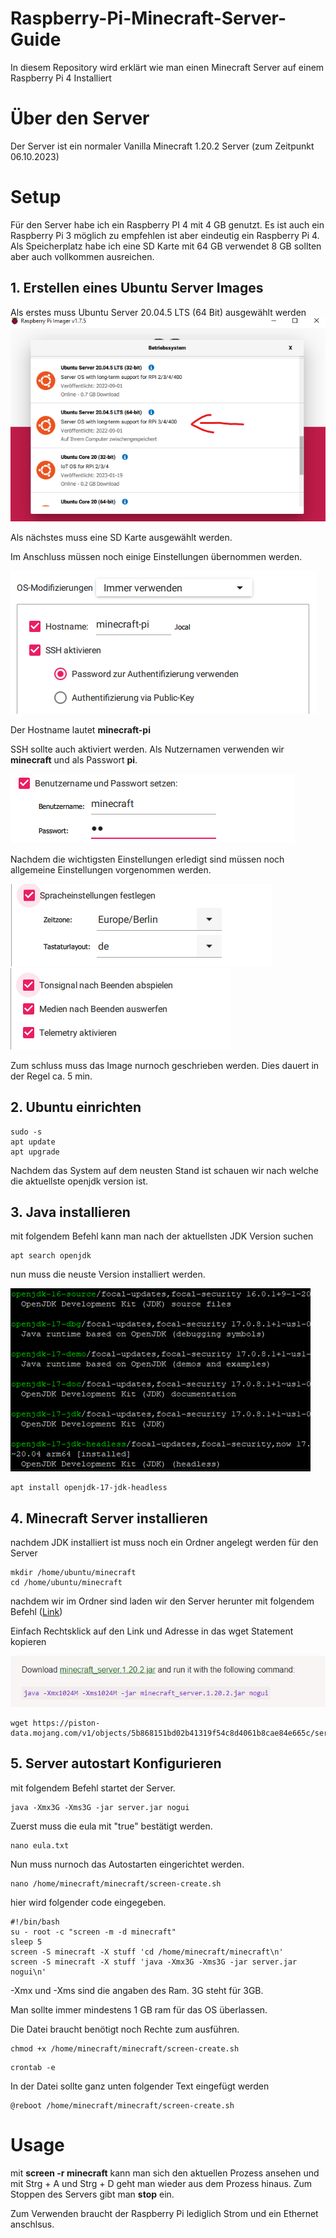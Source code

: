 # Raspberry-Pi-Minecraft-Server-Guide
In diesem Repository wird erklärt wie man einen Minecraft Server auf einem Raspberry Pi 4 Installiert

# Über den Server
Der Server ist ein normaler Vanilla Minecraft 1.20.2 Server (zum Zeitpunkt 06.10.2023)

# Setup
Für den Server habe ich ein Raspberry PI 4 mit 4 GB genutzt. Es ist auch ein Raspberry Pi 3 möglich zu empfehlen ist aber eindeutig ein Raspberry Pi 4.
Als Speicherplatz habe ich eine SD Karte mit 64 GB verwendet 8 GB sollten aber auch vollkommen ausreichen.

## 1. Erstellen eines Ubuntu Server Images

Als erstes muss Ubuntu Server 20.04.5 LTS (64 Bit) ausgewählt werden
![1](https://github.com/LucaLeif/Raspberry-Pi-Minecraft-Server-Guide/blob/main/Bilder/imager1.png?raw=true)

Als nächstes muss eine SD Karte ausgewählt werden.

Im Anschluss müssen noch einige Einstellungen übernommen werden.

![2](https://github.com/LucaLeif/Raspberry-Pi-Minecraft-Server-Guide/blob/main/Bilder/imager2.png?raw=true)

Der Hostname lautet **minecraft-pi**

SSH sollte auch aktiviert werden. Als Nutzernamen verwenden wir **minecraft** und als Passwort **pi**.

![3](https://github.com/LucaLeif/Raspberry-Pi-Minecraft-Server-Guide/blob/main/Bilder/imager3.png?raw=true)

Nachdem die wichtigsten Einstellungen erledigt sind müssen noch allgemeine Einstellungen vorgenommen werden.

![4](https://github.com/LucaLeif/Raspberry-Pi-Minecraft-Server-Guide/blob/main/Bilder/imager4.png?raw=true)
![5](https://github.com/LucaLeif/Raspberry-Pi-Minecraft-Server-Guide/blob/main/Bilder/imager5.png?raw=true)

Zum schluss muss das Image nurnoch geschrieben werden. Dies dauert in der Regel ca. 5 min.

## 2. Ubuntu einrichten

```
sudo -s
apt update
apt upgrade
```

Nachdem das System auf dem neusten Stand ist schauen wir nach welche die aktuellste openjdk version ist.

## 3. Java installieren

mit folgendem Befehl kann man nach der aktuellsten JDK Version suchen

```
apt search openjdk
```

nun muss die neuste Version installiert werden.

![6](https://github.com/LucaLeif/Raspberry-Pi-Minecraft-Server-Guide/blob/main/Bilder/jdk.png?raw=true)

```
apt install openjdk-17-jdk-headless

```

## 4. Minecraft Server installieren

nachdem JDK installiert ist muss noch ein Ordner angelegt werden für den Server

```
mkdir /home/ubuntu/minecraft
cd /home/ubuntu/minecraft
```

nachdem wir im Ordner sind laden wir den Server herunter mit folgendem Befehl ([Link](https://www.minecraft.net/en-us/download/server))

Einfach Rechtsklick auf den Link und Adresse in das wget Statement kopieren

![7](https://github.com/LucaLeif/Raspberry-Pi-Minecraft-Server-Guide/blob/main/Bilder/mc.png?raw=true)

```
wget https://piston-data.mojang.com/v1/objects/5b868151bd02b41319f54c8d4061b8cae84e665c/server.jar
```

## 5. Server autostart Konfigurieren
mit folgendem Befehl startet der Server. 
```
java -Xmx3G -Xms3G -jar server.jar nogui
```

Zuerst muss die eula mit "true" bestätigt werden.

```
nano eula.txt
```

Nun muss nurnoch das Autostarten eingerichtet werden.

```
nano /home/minecraft/minecraft/screen-create.sh
```

hier wird folgender code eingegeben.

```
#!/bin/bash
su - root -c "screen -m -d minecraft"
sleep 5
screen -S minecraft -X stuff 'cd /home/minecraft/minecraft\n'
screen -S minecraft -X stuff 'java -Xmx3G -Xms3G -jar server.jar nogui\n'
```

-Xmx und -Xms sind die angaben des Ram. 3G steht für 3GB.

Man sollte immer mindestens 1 GB ram für das OS überlassen.

Die Datei braucht benötigt noch Rechte zum ausführen.

```
chmod +x /home/minecraft/minecraft/screen-create.sh
```



```
crontab -e 
```

In der Datei sollte ganz unten folgender Text eingefügt werden

```
@reboot /home/minecraft/minecraft/screen-create.sh
```

# Usage

mit  **screen -r minecraft** kann man sich den aktuellen Prozess ansehen und mit Strg + A und Strg + D geht man wieder aus dem Prozess hinaus. Zum Stoppen des Servers gibt man **stop** ein.


Zum Verwenden braucht der Raspberry Pi lediglich Strom und ein Ethernet anschlsus.

